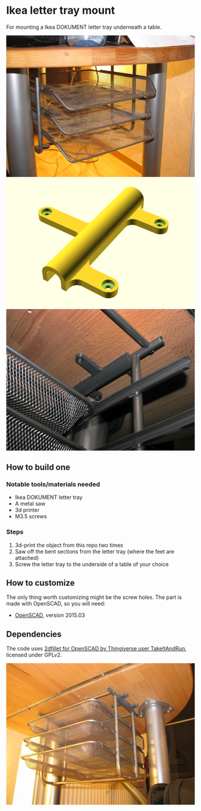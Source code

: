 # Ikea letter tray mount
For mounting a Ikea DOKUMENT letter tray underneath a table.

![Front](docs/front.jpg)
![3D preview of mounting piece from this repo](docs/ikea-letter-tray-mount.jpg)
![Mounting piece in the wild](docs/mount_rl.jpg)

## How to build one
### Notable tools/materials needed
* Ikea DOKUMENT letter tray
* A metal saw
* 3d printer
* M3.5 screws

### Steps
1. 3d-print the object from this repo two times
2. Saw off the bent sections from the letter tray (where the feet are attached)
3. Screw the letter tray to the underside of a table of your choice

## How to customize
The only thing worth customizing might be the screw holes. The part is made with OpenSCAD, so you will need:
* [OpenSCAD](http://www.openscad.org/), version 2015.03

## Dependencies
The code uses [2dfillet for OpenSCAD by Thingiverse user TakeItAndRun](https://www.thingiverse.com/thing:422252), licensed under GPLv2.

![Back](docs/back.jpg)
